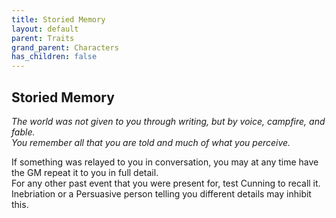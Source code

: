 ```yaml
---
title: Storied Memory
layout: default
parent: Traits
grand_parent: Characters
has_children: false
---
```


## Storied Memory

_The world was not given to you through writing, but by voice, campfire, and fable._  
_You remember all that you are told and much of what you perceive._

If something was relayed to you in conversation, you may at any time have the GM repeat it to you in full detail.  
For any other past event that you were present for, test Cunning to recall it.  
Inebriation or a Persuasive person telling you different details may inhibit this.
